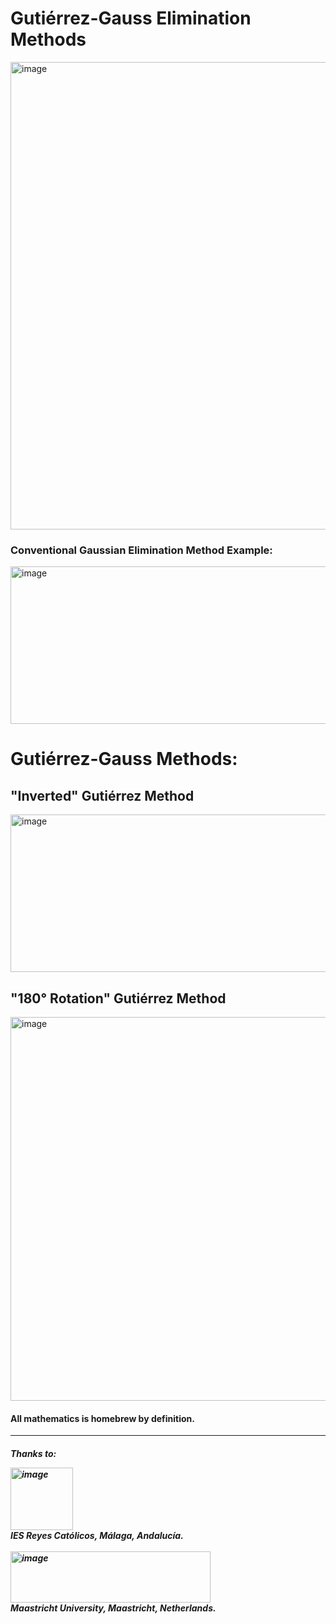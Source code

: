 <h1>Gutiérrez-Gauss Elimination Methods</h1>

<img width="746" height="748" alt="image" src="https://github.com/user-attachments/assets/03cdd6c8-1d78-481d-8603-6e4b59d7baac" />

<!DOCTYPE html>
<html lang="es">
<head>
  
</head>
<body>
  <h3>Conventional Gaussian Elimination Method Example:</h1>
  <div class="matrix-container">
    <img width="926" height="252" alt="image" src="https://github.com/user-attachments/assets/19d86bdc-e5b8-4660-9486-b8045dd894f1" />
  </div>

  <h1>Gutiérrez-Gauss Methods:</h1>
  <h2>"Inverted" Gutiérrez Method</h2>
  <div class="matrix-container">
    <img width="926" height="252" alt="image" src="https://github.com/user-attachments/assets/19d86bdc-e5b8-4660-9486-b8045dd894f1" />
  </div>

  <h2>"180° Rotation" Gutiérrez Method</h2>
  <div class="matrix-container">
    <img width="987" height="614" alt="image" src="https://github.com/user-attachments/assets/6c896cdb-c17c-43e2-b210-1b66c9d3f838" />
  </div>


  <h4>All mathematics is homebrew by definition.</h1>
<hr>
  <h5>Thanks to:</p>
  <div>
    <img width="100" height="100" alt="image" src="https://github.com/user-attachments/assets/0b628579-e76d-470d-8dc0-67e9f08ed7d8" />
    <div class="caption">IES Reyes Católicos, Málaga, Andalucía.</div>
  </div>
  <br>
  <div>
      <img width="320" height="82" alt="image" src="https://github.com/user-attachments/assets/ba829f36-9567-4355-a593-4abf9613ffae" />
      <div class="caption">Maastricht University, Maastricht, Netherlands.</div>
  </div>
  <br>
</body>



